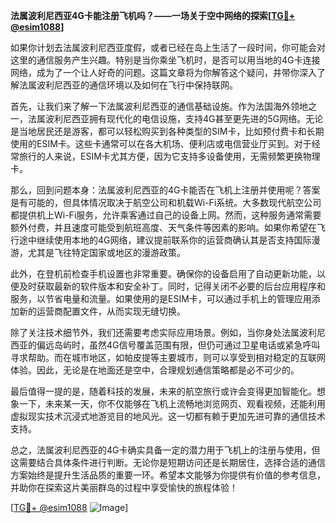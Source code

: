 **法属波利尼西亚4G卡能注册飞机吗？——一场关于空中网络的探索[[TG💪+ @esim1088](https://t.me/s/esim1088)]**

如果你计划去法属波利尼西亚度假，或者已经在岛上生活了一段时间，你可能会对这里的通信服务产生兴趣。特别是当你乘坐飞机时，是否可以用当地的4G卡连接网络，成为了一个让人好奇的问题。这篇文章将为你解答这个疑问，并带你深入了解法属波利尼西亚的通信环境以及如何在飞行中保持联网。

首先，让我们来了解一下法属波利尼西亚的通信基础设施。作为法国海外领地之一，法属波利尼西亚拥有现代化的电信设施，支持4G甚至更先进的5G网络。无论是当地居民还是游客，都可以轻松购买到各种类型的SIM卡，比如预付费卡和长期使用的ESIM卡。这些卡通常可以在各大机场、便利店或电信营业厅买到。对于经常旅行的人来说，ESIM卡尤其方便，因为它支持多设备使用，无需频繁更换物理卡。

那么，回到问题本身：法属波利尼西亚的4G卡能否在飞机上注册并使用呢？答案是有可能的，但具体情况取决于航空公司和机载Wi-Fi系统。大多数现代航空公司都提供机上Wi-Fi服务，允许乘客通过自己的设备上网。然而，这种服务通常需要额外付费，并且速度可能受到航班高度、天气条件等因素的影响。如果你希望在飞行途中继续使用本地的4G网络，建议提前联系你的运营商确认其是否支持国际漫游，尤其是飞往特定国家或地区的漫游政策。

此外，在登机前检查手机设置也非常重要。确保你的设备启用了自动更新功能，以便及时获取最新的软件版本和安全补丁。同时，记得关闭不必要的后台应用程序和服务，以节省电量和流量。如果使用的是ESIM卡，可以通过手机上的管理应用添加新的运营商配置文件，从而实现无缝切换。

除了关注技术细节外，我们还需要考虑实际应用场景。例如，当你身处法属波利尼西亚的偏远岛屿时，虽然4G信号覆盖范围有限，但仍可通过卫星电话或紧急呼叫寻求帮助。而在城市地区，如帕皮提等主要城市，则可以享受到相对稳定的互联网体验。因此，无论是在地面还是空中，合理规划通信策略都是必不可少的。

最后值得一提的是，随着科技的发展，未来的航空旅行或许会变得更加智能化。想象一下，未来某一天，你不仅能够在飞机上流畅地浏览网页、观看视频，还能利用虚拟现实技术沉浸式地游览目的地风光。这一切都有赖于更加先进可靠的通信技术支持。

总之，法属波利尼西亚的4G卡确实具备一定的潜力用于飞机上的注册与使用，但这需要结合具体条件进行判断。无论你是短期访问还是长期居住，选择合适的通信方案始终是提升生活品质的重要一环。希望本文能够为你提供有价值的参考信息，并助你在探索这片美丽群岛的过程中享受愉快的旅程体验！

[[TG💪+ @esim1088](https://t.me/s/esim1088) ![Image](https://i.postimg.cc/4NQfJmqS/Snipaste-2025-05-13-00-14-12.png)]